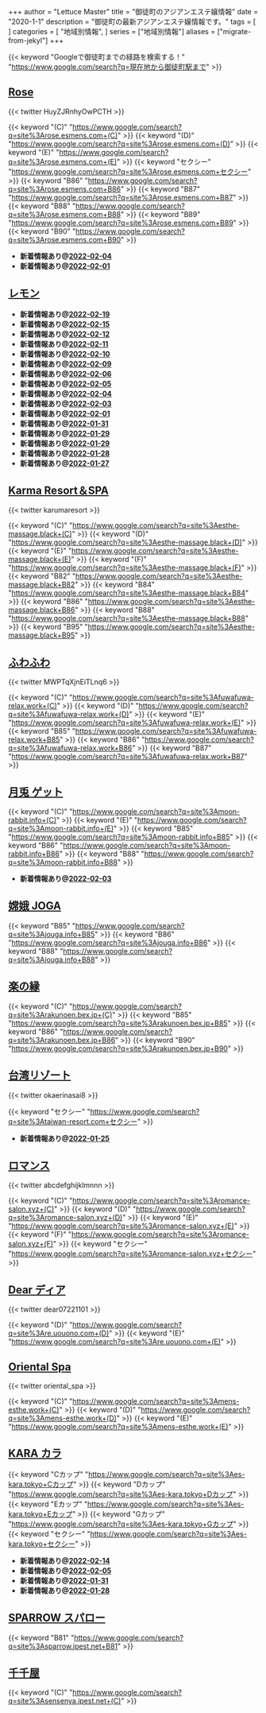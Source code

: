+++
author = "Lettuce Master"
title = "御徒町のアジアンエステ嬢情報"
date = "2020-1-1"
description = "御徒町の最新アジアンエステ嬢情報です。"
tags = [
]
categories = [
    "地域別情報",
]
series = ["地域別情報"]
aliases = ["migrate-from-jekyl"]
+++

{{< keyword "Googleで御徒町までの経路を検索する！" "https://www.google.com/search?q=現在地から御徒町駅まで" >}}

## [Rose](http://rose.esmens.com/)


{{< twitter HuyZJRnhyOwPCTH >}}

{{< keyword "(C)" "https://www.google.com/search?q=site%3Arose.esmens.com+(C)" >}} {{< keyword "(D)" "https://www.google.com/search?q=site%3Arose.esmens.com+(D)" >}} {{< keyword "(E)" "https://www.google.com/search?q=site%3Arose.esmens.com+(E)" >}} {{< keyword "セクシー" "https://www.google.com/search?q=site%3Arose.esmens.com+セクシー" >}} {{< keyword "B86" "https://www.google.com/search?q=site%3Arose.esmens.com+B86" >}} {{< keyword "B87" "https://www.google.com/search?q=site%3Arose.esmens.com+B87" >}} {{< keyword "B88" "https://www.google.com/search?q=site%3Arose.esmens.com+B88" >}} {{< keyword "B89" "https://www.google.com/search?q=site%3Arose.esmens.com+B89" >}} {{< keyword "B90" "https://www.google.com/search?q=site%3Arose.esmens.com+B90" >}} 

- **新着情報あり@[2022-02-04](/post/2022-02-04)**
- **新着情報あり@[2022-02-01](/post/2022-02-01)**
## [レモン](http://ueno502.galaxy.bindcloud.jp/)


- **新着情報あり@[2022-02-19](/post/2022-02-19)**
- **新着情報あり@[2022-02-15](/post/2022-02-15)**
- **新着情報あり@[2022-02-12](/post/2022-02-12)**
- **新着情報あり@[2022-02-11](/post/2022-02-11)**
- **新着情報あり@[2022-02-10](/post/2022-02-10)**
- **新着情報あり@[2022-02-09](/post/2022-02-09)**
- **新着情報あり@[2022-02-06](/post/2022-02-06)**
- **新着情報あり@[2022-02-05](/post/2022-02-05)**
- **新着情報あり@[2022-02-04](/post/2022-02-04)**
- **新着情報あり@[2022-02-03](/post/2022-02-03)**
- **新着情報あり@[2022-02-01](/post/2022-02-01)**
- **新着情報あり@[2022-01-31](/post/2022-01-31)**
- **新着情報あり@[2022-01-29](/post/2022-01-29)**
- **新着情報あり@[2022-01-29](/post/2022-01-29)**
- **新着情報あり@[2022-01-28](/post/2022-01-28)**
- **新着情報あり@[2022-01-27](/post/2022-01-27)**
## [Karma Resort＆SPA](http://esthe-massage.black/)


{{< twitter karumaresort >}}

{{< keyword "(C)" "https://www.google.com/search?q=site%3Aesthe-massage.black+(C)" >}} {{< keyword "(D)" "https://www.google.com/search?q=site%3Aesthe-massage.black+(D)" >}} {{< keyword "(E)" "https://www.google.com/search?q=site%3Aesthe-massage.black+(E)" >}} {{< keyword "(F)" "https://www.google.com/search?q=site%3Aesthe-massage.black+(F)" >}} {{< keyword "B82" "https://www.google.com/search?q=site%3Aesthe-massage.black+B82" >}} {{< keyword "B84" "https://www.google.com/search?q=site%3Aesthe-massage.black+B84" >}} {{< keyword "B86" "https://www.google.com/search?q=site%3Aesthe-massage.black+B86" >}} {{< keyword "B88" "https://www.google.com/search?q=site%3Aesthe-massage.black+B88" >}} {{< keyword "B95" "https://www.google.com/search?q=site%3Aesthe-massage.black+B95" >}} 

## [ふわふわ](http://fuwafuwa-relax.work/)


{{< twitter MWPTqXjnEiTLnq6 >}}

{{< keyword "(C)" "https://www.google.com/search?q=site%3Afuwafuwa-relax.work+(C)" >}} {{< keyword "(D)" "https://www.google.com/search?q=site%3Afuwafuwa-relax.work+(D)" >}} {{< keyword "(E)" "https://www.google.com/search?q=site%3Afuwafuwa-relax.work+(E)" >}} {{< keyword "B85" "https://www.google.com/search?q=site%3Afuwafuwa-relax.work+B85" >}} {{< keyword "B86" "https://www.google.com/search?q=site%3Afuwafuwa-relax.work+B86" >}} {{< keyword "B87" "https://www.google.com/search?q=site%3Afuwafuwa-relax.work+B87" >}} 

## [月兎 ゲット](https://moon-rabbit.info/)
{{< keyword "(C)" "https://www.google.com/search?q=site%3Amoon-rabbit.info+(C)" >}} {{< keyword "(E)" "https://www.google.com/search?q=site%3Amoon-rabbit.info+(E)" >}} {{< keyword "B85" "https://www.google.com/search?q=site%3Amoon-rabbit.info+B85" >}} {{< keyword "B86" "https://www.google.com/search?q=site%3Amoon-rabbit.info+B86" >}} {{< keyword "B88" "https://www.google.com/search?q=site%3Amoon-rabbit.info+B88" >}} 

- **新着情報あり@[2022-02-03](/post/2022-02-03)**
## [嫦娥 JOGA](https://jouga.info/)
{{< keyword "B85" "https://www.google.com/search?q=site%3Ajouga.info+B85" >}} {{< keyword "B86" "https://www.google.com/search?q=site%3Ajouga.info+B86" >}} {{< keyword "B88" "https://www.google.com/search?q=site%3Ajouga.info+B88" >}} 

## [楽の縁](https://rakunoen.bex.jp/)
{{< keyword "(C)" "https://www.google.com/search?q=site%3Arakunoen.bex.jp+(C)" >}} {{< keyword "B85" "https://www.google.com/search?q=site%3Arakunoen.bex.jp+B85" >}} {{< keyword "B86" "https://www.google.com/search?q=site%3Arakunoen.bex.jp+B86" >}} {{< keyword "B90" "https://www.google.com/search?q=site%3Arakunoen.bex.jp+B90" >}} 

## [台湾リゾート](http://taiwan-resort.com/)


{{< twitter okaerinasai8 >}}

{{< keyword "セクシー" "https://www.google.com/search?q=site%3Ataiwan-resort.com+セクシー" >}} 

- **新着情報あり@[2022-01-25](/post/2022-01-25)**
## [ロマンス](https://romance-salon.xyz/)


{{< twitter abcdefghijklmnnn >}}

{{< keyword "(C)" "https://www.google.com/search?q=site%3Aromance-salon.xyz+(C)" >}} {{< keyword "(D)" "https://www.google.com/search?q=site%3Aromance-salon.xyz+(D)" >}} {{< keyword "(E)" "https://www.google.com/search?q=site%3Aromance-salon.xyz+(E)" >}} {{< keyword "(F)" "https://www.google.com/search?q=site%3Aromance-salon.xyz+(F)" >}} {{< keyword "セクシー" "https://www.google.com/search?q=site%3Aromance-salon.xyz+セクシー" >}} 

## [Dear ディア](https://re.uouono.com/)


{{< twitter dear07221101 >}}

{{< keyword "(D)" "https://www.google.com/search?q=site%3Are.uouono.com+(D)" >}} {{< keyword "(E)" "https://www.google.com/search?q=site%3Are.uouono.com+(E)" >}} 

## [Oriental Spa](https://mens-esthe.work/)


{{< twitter oriental_spa >}}

{{< keyword "(C)" "https://www.google.com/search?q=site%3Amens-esthe.work+(C)" >}} {{< keyword "(D)" "https://www.google.com/search?q=site%3Amens-esthe.work+(D)" >}} {{< keyword "(E)" "https://www.google.com/search?q=site%3Amens-esthe.work+(E)" >}} 

## [KARA カラ](https://es-kara.tokyo/)
{{< keyword "Cカップ" "https://www.google.com/search?q=site%3Aes-kara.tokyo+Cカップ" >}} {{< keyword "Dカップ" "https://www.google.com/search?q=site%3Aes-kara.tokyo+Dカップ" >}} {{< keyword "Eカップ" "https://www.google.com/search?q=site%3Aes-kara.tokyo+Eカップ" >}} {{< keyword "Gカップ" "https://www.google.com/search?q=site%3Aes-kara.tokyo+Gカップ" >}} {{< keyword "セクシー" "https://www.google.com/search?q=site%3Aes-kara.tokyo+セクシー" >}} 

- **新着情報あり@[2022-02-14](/post/2022-02-14)**
- **新着情報あり@[2022-02-05](/post/2022-02-05)**
- **新着情報あり@[2022-01-31](/post/2022-01-31)**
- **新着情報あり@[2022-01-28](/post/2022-01-28)**
## [SPARROW スパロー](http://sparrow.jpest.net/)
{{< keyword "B81" "https://www.google.com/search?q=site%3Asparrow.jpest.net+B81" >}} 

## [千千屋](http://sensenya.jpest.net/)
{{< keyword "(C)" "https://www.google.com/search?q=site%3Asensenya.jpest.net+(C)" >}} 

